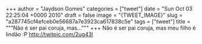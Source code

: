 
+++
author = "Jaydson Gomes"
categories = ["tweet"]
date = "Sun Oct 03 22:25:04 +0000 2010"
draft = false
image = "{TWEET_IMAGE}"
slug = "a287745cf4efceb0e56687a7e3923ca617838c5e"
tags = ["tweet"]
title = """Não é ser pai coruja, mas..."""
+++
Não é ser pai coruja, mas meu filho é lindão :P http://twitpic.com/2ug43l
